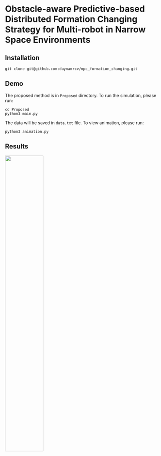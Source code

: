 # Obstacle-aware Predictive-based Distributed Formation Changing Strategy for Multi-robot in Narrow Space Environments

## Installation
```
git clone git@github.com:duynamrcv/mpc_formation_changing.git
```

## Demo
The proposed method is in `Proposed` directory. To run the simulation, please run:
```
cd Proposed
python3 main.py
```
The data will be saved in `data.txt` file. To view animation, please run:
```
python3 animation.py
```

## Results
<a href="Proposed/results/results.gif"><img src="Proposed/results/results.gif" alt="" width="50%" ></a>
